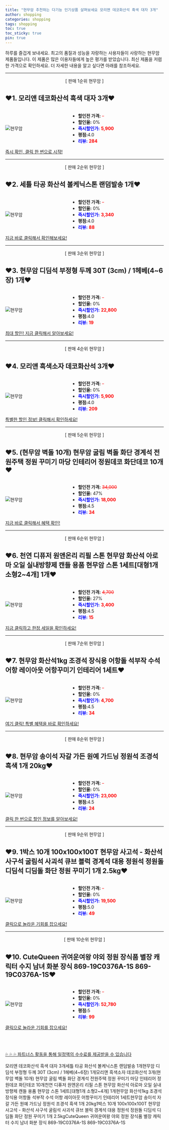 ```yaml
---
title: "현무암 추천하는 다기능 인기상품 살펴보세요 모리앤 데코화산석 흑색 대자 3개"
author: shopping
categories: shopping
tags: shopping
toc: true
toc_sticky: true
pin: true
---
```

하루를 즐겁게 보내세요. 최고의 품질과 성능을 자랑하는 사용자들이 사랑하는 현무암 제품들입니다. 이 제품은 많은 이용자들에게 높은 평가를 받았습니다. 최신 제품을 저렴한 가격으로 확인하세요. 더 자세한 내용을 알고 싶다면 아래를 참조하세요.

---
<p class="toplist" style="margin: 0 auto; display: block; width: fit-content;">[ 판매 1순위 현무암 ]</p>

<h2><strong>❤️1. 모리앤 데코화산석 흑색 대자 3개❤️</strong></h2>

<div style="display: flex; align-items: center;">
    <div style="flex: 0.4;">
        <img src="https://thumbnail8.coupangcdn.com/thumbnails/remote/230x230ex/image/retail/images/2017/10/10/16/1/9d70ff81-5620-40d0-9931-eb14851cdb92.jpg" alt="현무암" style="max-width: 100%;">
    </div>
    <div style="flex: 0.6; margin-left: 10px;">
        <ul>
            <li><strong>할인전 가격:</strong> <del style="color: red;">-</del></li>
            <li><strong>할인율:</strong> 0%</li>
            <li><span style='color:blue'><strong>즉시할인가:</strong></span> <span style='color:red'><strong>5,900</strong></span></li>
            <li><strong>평점:</strong>4.0</li>
            <li><span style='color:blue'><strong>리뷰:</strong></span> <span style='color:red'><strong>284</strong></span></li>
        </ul>
    </div>
</div>
<div class="center">
    <a href="https://selin100587001.github.io?lptag=AF9450613&subid=githubio&pageKey=40554870&traceid=V0-153&itemId=148516531&vendorItemId=3335726110" class="myButton">
        즉시 확인, 클릭 한 번으로 시작!
    </a>
</div>


---
<p class="toplist" style="margin: 0 auto; display: block; width: fit-content;">[ 판매 2순위 현무암 ]</p>

<h2><strong>❤️2. 세틀 타공 화산석 볼케닉스톤 랜덤발송 1개❤️</strong></h2>

<div style="display: flex; align-items: center;">
    <div style="flex: 0.4;">
        <img src="https://thumbnail7.coupangcdn.com/thumbnails/remote/230x230ex/image/retail/images/2023/05/18/17/0/f3936072-0b16-4a69-b0e3-99e3b3be5f31.jpg" alt="현무암" style="max-width: 100%;">
    </div>
    <div style="flex: 0.6; margin-left: 10px;">
        <ul>
            <li><strong>할인전 가격:</strong> <del style="color: red;">-</del></li>
            <li><strong>할인율:</strong> 0%</li>
            <li><span style='color:blue'><strong>즉시할인가:</strong></span> <span style='color:red'><strong>3,340</strong></span></li>
            <li><strong>평점:</strong>4.0</li>
            <li><span style='color:blue'><strong>리뷰:</strong></span> <span style='color:red'><strong>88</strong></span></li>
        </ul>
    </div>
</div>
<div class="center">
    <a href="https://selin100587001.github.io?lptag=AF9450613&subid=githubio&pageKey=7343076398&traceid=V0-153&itemId=18878339192&vendorItemId=86006868497" class="myButton">
        지금 바로 클릭해서 확인해보세요!
    </a>
</div>


---
<p class="toplist" style="margin: 0 auto; display: block; width: fit-content;">[ 판매 3순위 현무암 ]</p>

<h2><strong>❤️3. 현무암 디딤석 부정형 두께 30T (3cm) / 1헤베(4~6장) 1개❤️</strong></h2>

<div style="display: flex; align-items: center;">
    <div style="flex: 0.4;">
        <img src="https://thumbnail9.coupangcdn.com/thumbnails/remote/230x230ex/image/vendor_inventory/4d79/cdac0cfd442271aefc7ead3191292865708d3b38b12843f95a9d0d50e813.jpg" alt="현무암" style="max-width: 100%;">
    </div>
    <div style="flex: 0.6; margin-left: 10px;">
        <ul>
            <li><strong>할인전 가격:</strong> <del style="color: red;">-</del></li>
            <li><strong>할인율:</strong> 0%</li>
            <li><span style='color:blue'><strong>즉시할인가:</strong></span> <span style='color:red'><strong>22,800</strong></span></li>
            <li><strong>평점:</strong>4.0</li>
            <li><span style='color:blue'><strong>리뷰:</strong></span> <span style='color:red'><strong>19</strong></span></li>
        </ul>
    </div>
</div>
<div class="center">
    <a href="https://selin100587001.github.io?lptag=AF9450613&subid=githubio&pageKey=7595838779&traceid=V0-153&itemId=20081856707&vendorItemId=87177424973" class="myButton">
        최대 할인! 지금 클릭해서 알아보세요!
    </a>
</div>


---
<p class="toplist" style="margin: 0 auto; display: block; width: fit-content;">[ 판매 4순위 현무암 ]</p>

<h2><strong>❤️4. 모리앤 흑색소자 데코화산석 3개❤️</strong></h2>

<div style="display: flex; align-items: center;">
    <div style="flex: 0.4;">
        <img src="https://thumbnail9.coupangcdn.com/thumbnails/remote/230x230ex/image/retail/images/2017/10/10/16/4/a6803faa-082c-4a9f-908f-d8b6b7dc4f3b.jpg" alt="현무암" style="max-width: 100%;">
    </div>
    <div style="flex: 0.6; margin-left: 10px;">
        <ul>
            <li><strong>할인전 가격:</strong> <del style="color: red;">-</del></li>
            <li><strong>할인율:</strong> 0%</li>
            <li><span style='color:blue'><strong>즉시할인가:</strong></span> <span style='color:red'><strong>5,900</strong></span></li>
            <li><strong>평점:</strong>4.0</li>
            <li><span style='color:blue'><strong>리뷰:</strong></span> <span style='color:red'><strong>209</strong></span></li>
        </ul>
    </div>
</div>
<div class="center">
    <a href="https://selin100587001.github.io?lptag=AF9450613&subid=githubio&pageKey=40554866&traceid=V0-153&itemId=148516527&vendorItemId=3335726111" class="myButton">
        특별한 할인 정보! 클릭해서 확인하세요!
    </a>
</div>


---
<p class="toplist" style="margin: 0 auto; display: block; width: fit-content;">[ 판매 5순위 현무암 ]</p>

<h2><strong>❤️5. (현무암 벽돌 10개) 현무암 굴림 벽돌 화단 경계석 전원주택 정원 꾸미기 마당 인테리어 정원데코 화단데코 10개❤️</strong></h2>

<div style="display: flex; align-items: center;">
    <div style="flex: 0.4;">
        <img src="https://thumbnail10.coupangcdn.com/thumbnails/remote/230x230ex/image/vendor_inventory/bc86/cf50cb1efbf54142577c6c770b0c773dc20b6e1e087d3cb760fbc266b90f.png" alt="현무암" style="max-width: 100%;">
    </div>
    <div style="flex: 0.6; margin-left: 10px;">
        <ul>
            <li><strong>할인전 가격:</strong> <del style="color: red;">34,000</del></li>
            <li><strong>할인율:</strong> 47%</li>
            <li><span style='color:blue'><strong>즉시할인가:</strong></span> <span style='color:red'><strong>18,000</strong></span></li>
            <li><strong>평점:</strong>4.5</li>
            <li><span style='color:blue'><strong>리뷰:</strong></span> <span style='color:red'><strong>34</strong></span></li>
        </ul>
    </div>
</div>
<div class="center">
    <a href="https://selin100587001.github.io?lptag=AF9450613&subid=githubio&pageKey=7851211713&traceid=V0-153&itemId=21400706124&vendorItemId=88846811980" class="myButton">
        지금 바로 클릭해서 혜택 확인!
    </a>
</div>


---
<p class="toplist" style="margin: 0 auto; display: block; width: fit-content;">[ 판매 6순위 현무암 ]</p>

<h2><strong>❤️6. 천연 디퓨저 원앤온리 리필 스톤 현무암 화산석 아로마 오일 실내방향제 캔들 용품 현무암 스톤 1세트[대형1개 소형2~4개] 1개❤️</strong></h2>

<div style="display: flex; align-items: center;">
    <div style="flex: 0.4;">
        <img src="https://thumbnail9.coupangcdn.com/thumbnails/remote/230x230ex/image/vendor_inventory/0d92/f1cb78db0b987d07cc0ce3a031e952c7c923fc8fafd3c420732ecf48bde9.jpeg" alt="현무암" style="max-width: 100%;">
    </div>
    <div style="flex: 0.6; margin-left: 10px;">
        <ul>
            <li><strong>할인전 가격:</strong> <del style="color: red;">4,700</del></li>
            <li><strong>할인율:</strong> 27%</li>
            <li><span style='color:blue'><strong>즉시할인가:</strong></span> <span style='color:red'><strong>3,400</strong></span></li>
            <li><strong>평점:</strong>4.5</li>
            <li><span style='color:blue'><strong>리뷰:</strong></span> <span style='color:red'><strong>15</strong></span></li>
        </ul>
    </div>
</div>
<div class="center">
    <a href="https://selin100587001.github.io?lptag=AF9450613&subid=githubio&pageKey=7694259318&traceid=V0-153&itemId=20583462069&vendorItemId=87658543444" class="myButton">
        지금 클릭하고 한정 세일을 확인하세요!
    </a>
</div>


---
<p class="toplist" style="margin: 0 auto; display: block; width: fit-content;">[ 판매 7순위 현무암 ]</p>

<h2><strong>❤️7. 현무암 화산석1kg 조경석 장식용 어항돌 석부작 수석 어항 레이아웃 어항꾸미기 인테리어 1세트❤️</strong></h2>

<div style="display: flex; align-items: center;">
    <div style="flex: 0.4;">
        <img src="https://thumbnail10.coupangcdn.com/thumbnails/remote/230x230ex/image/vendor_inventory/6117/77198cec6cbc8635675feb1010a99f3a10d42a66a297308f008358b1845d.JPG" alt="현무암" style="max-width: 100%;">
    </div>
    <div style="flex: 0.6; margin-left: 10px;">
        <ul>
            <li><strong>할인전 가격:</strong> <del style="color: red;">-</del></li>
            <li><strong>할인율:</strong> 0%</li>
            <li><span style='color:blue'><strong>즉시할인가:</strong></span> <span style='color:red'><strong>4,700</strong></span></li>
            <li><strong>평점:</strong>4.5</li>
            <li><span style='color:blue'><strong>리뷰:</strong></span> <span style='color:red'><strong>34</strong></span></li>
        </ul>
    </div>
</div>
<div class="center">
    <a href="https://selin100587001.github.io?lptag=AF9450613&subid=githubio&pageKey=7110534799&traceid=V0-153&itemId=17774010674&vendorItemId=84938176660" class="myButton">
        여기 클릭! 특별 혜택을 바로 확인하세요!
    </a>
</div>


---
<p class="toplist" style="margin: 0 auto; display: block; width: fit-content;">[ 판매 8순위 현무암 ]</p>

<h2><strong>❤️8. 현무암 송이석 자갈 가든 원예 가드닝 정원석 조경석 흑색 1개 20kg❤️</strong></h2>

<div style="display: flex; align-items: center;">
    <div style="flex: 0.4;">
        <img src="https://thumbnail9.coupangcdn.com/thumbnails/remote/230x230ex/image/rs_quotation_api/w9qcndqd/5513c24c9c65473d8b31be5058976a76.jpg" alt="현무암" style="max-width: 100%;">
    </div>
    <div style="flex: 0.6; margin-left: 10px;">
        <ul>
            <li><strong>할인전 가격:</strong> <del style="color: red;">-</del></li>
            <li><strong>할인율:</strong> 0%</li>
            <li><span style='color:blue'><strong>즉시할인가:</strong></span> <span style='color:red'><strong>23,000</strong></span></li>
            <li><strong>평점:</strong>4.5</li>
            <li><span style='color:blue'><strong>리뷰:</strong></span> <span style='color:red'><strong>24</strong></span></li>
        </ul>
    </div>
</div>
<div class="center">
    <a href="https://selin100587001.github.io?lptag=AF9450613&subid=githubio&pageKey=7534804022&traceid=V0-153&itemId=19792983988&vendorItemId=86895519855" class="myButton">
        클릭 한 번으로 할인 정보를 알아보세요!
    </a>
</div>


---
<p class="toplist" style="margin: 0 auto; display: block; width: fit-content;">[ 판매 9순위 현무암 ]</p>

<h2><strong>❤️9. 1박스 10개 100x100x100T 현무암 사고석 - 화산석 사구석 굴림석 사괴석 큐브 블럭 경계석 대용 정원석 정원돌 디딤석 디딤돌 화단 정원 꾸미기 1개 2.5kg❤️</strong></h2>

<div style="display: flex; align-items: center;">
    <div style="flex: 0.4;">
        <img src="https://thumbnail8.coupangcdn.com/thumbnails/remote/230x230ex/image/vendor_inventory/3225/1a86ff67c97a7c7e87e5ad5bc25c9df08d5984cf53c8ad4784aa9a8638d5.jpg" alt="현무암" style="max-width: 100%;">
    </div>
    <div style="flex: 0.6; margin-left: 10px;">
        <ul>
            <li><strong>할인전 가격:</strong> <del style="color: red;">-</del></li>
            <li><strong>할인율:</strong> 0%</li>
            <li><span style='color:blue'><strong>즉시할인가:</strong></span> <span style='color:red'><strong>19,500</strong></span></li>
            <li><strong>평점:</strong>5.0</li>
            <li><span style='color:blue'><strong>리뷰:</strong></span> <span style='color:red'><strong>49</strong></span></li>
        </ul>
    </div>
</div>
<div class="center">
    <a href="https://selin100587001.github.io?lptag=AF9450613&subid=githubio&pageKey=6654610068&traceid=V0-153&itemId=15258345103&vendorItemId=82812824775" class="myButton">
        클릭으로 놀라운 기회를 잡으세요!
    </a>
</div>


---
<p class="toplist" style="margin: 0 auto; display: block; width: fit-content;">[ 판매 10순위 현무암 ]</p>

<h2><strong>❤️10. CuteQueen 귀여운여왕 야외 정원 장식품 별장 캐릭터 수지 남녀 화분 장식 869-19C0376A-1S 869-19C0376A-1S❤️</strong></h2>

<div style="display: flex; align-items: center;">
    <div style="flex: 0.4;">
        <img src="https://thumbnail8.coupangcdn.com/thumbnails/remote/230x230ex/image/vendor_inventory/c809/347913ff6f998954d1021f4036629ab5ad480d71729c0e120286456b221e.png" alt="현무암" style="max-width: 100%;">
    </div>
    <div style="flex: 0.6; margin-left: 10px;">
        <ul>
            <li><strong>할인전 가격:</strong> <del style="color: red;">-</del></li>
            <li><strong>할인율:</strong> 0%</li>
            <li><span style='color:blue'><strong>즉시할인가:</strong></span> <span style='color:red'><strong>52,780</strong></span></li>
            <li><strong>평점:</strong>5</li>
            <li><span style='color:blue'><strong>리뷰:</strong></span> <span style='color:red'><strong>99</strong></span></li>
        </ul>
    </div>
</div>
<div class="center">
    <a href="https://selin100587001.github.io?lptag=AF9450613&subid=githubio&pageKey=7603725643&traceid=V0-153&itemId=20120950289&vendorItemId=90431282036" class="myButton">
        클릭으로 놀라운 기회를 잡으세요!
    </a>
</div>

<br><br><br>[💦 💦 💦 파트너스 활동을 통해 일정액의 수수료를 제공받을 수 있습니다](https://link.coupang.com/a/bcpT2c)<br><br>모리앤 데코화산석 흑색 대자 3개세틀 타공 화산석 볼케닉스톤 랜덤발송 1개현무암 디딤석 부정형 두께 30T (3cm) / 1헤베(4~6장) 1개모리앤 흑색소자 데코화산석 3개(현무암 벽돌 10개) 현무암 굴림 벽돌 화단 경계석 전원주택 정원 꾸미기 마당 인테리어 정원데코 화단데코 10개천연 디퓨저 원앤온리 리필 스톤 현무암 화산석 아로마 오일 실내방향제 캔들 용품 현무암 스톤 1세트[대형1개 소형2~4개] 1개현무암 화산석1kg 조경석 장식용 어항돌 석부작 수석 어항 레이아웃 어항꾸미기 인테리어 1세트현무암 송이석 자갈 가든 원예 가드닝 정원석 조경석 흑색 1개 20kg1박스 10개 100x100x100T 현무암 사고석 - 화산석 사구석 굴림석 사괴석 큐브 블럭 경계석 대용 정원석 정원돌 디딤석 디딤돌 화단 정원 꾸미기 1개 2.5kgCuteQueen 귀여운여왕 야외 정원 장식품 별장 캐릭터 수지 남녀 화분 장식 869-19C0376A-1S 869-19C0376A-1S